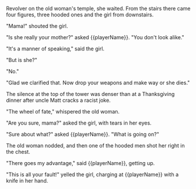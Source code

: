 Revolver on the old woman's temple, she waited. From the stairs there came four figures, three hooded ones and the girl from downstairs.

"Mama!" shouted the girl.

"Is she really your mother?" asked {{playerName}}. "You don't look alike."

"It's a manner of speaking," said the girl.

"But is she?"

"No."

"Glad we clarified that. Now drop your weapons and make way or she dies."

The silence at the top of the tower was denser than at a Thanksgiving dinner after uncle Matt cracks a racist joke.

"The wheel of fate," whispered the old woman.

"Are you sure, mama?" asked the girl, with tears in her eyes.

"Sure about what?" asked {{playerName}}. "What is going on?"

The old woman nodded, and then one of the hooded men shot her right in the chest.

"There goes my advantage," said {{playerName}}, getting up.

"This is all your fault!" yelled the girl, charging at {{playerName}} with a knife in her hand.
